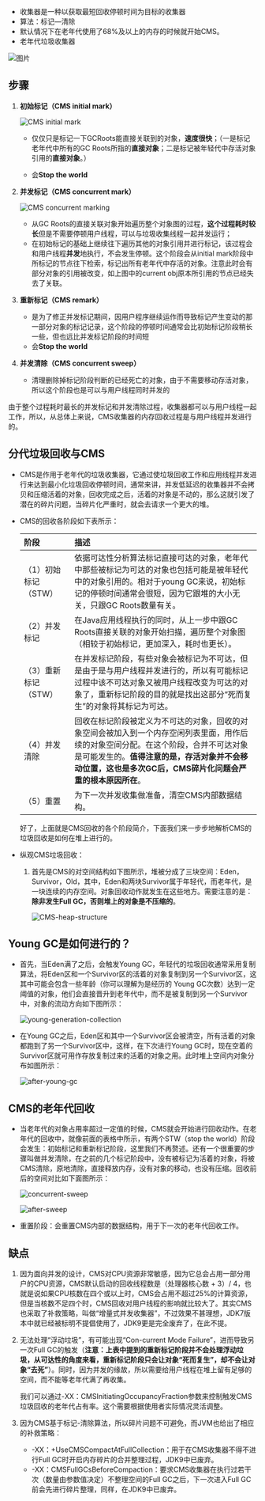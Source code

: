 
- 收集器是一种以获取最短回收停顿时间为目标的收集器
- 算法：标记—清除
- 默认情况下在老年代使用了68%及以上的内存的时候就开始CMS。
- 老年代垃圾收集器



![图片](../../图片/640)

## 步骤

1. **初始标记（CMS initial mark）** 

   ![CMS initial mark](../../图片/g1-06.png)

   - 仅仅只是标记一下GCRoots能直接关联到的对象，**速度很快**；（一是标记老年代中所有的GC Roots所指的**直接对象**；二是标记被年轻代中存活对象引用的**直接对象**。）

   - 会**Stop the world**

2. **并发标记（CMS concurrent mark）**

   ![CMS concurrent marking](../../图片/g1-07.png)

   - 从GC Roots的直接关联对象开始遍历整个对象图的过程，**这个过程耗时较长**但是不需要停顿用户线程，可以与垃圾收集线程一起并发运行；
   - 在初始标记的基础上继续往下遍历其他的对象引用并进行标记，该过程会和用户线程**并发**地执行，不会发生停顿。这个阶段会从initial mark阶段中所标记的节点往下检索，标记出所有老年代中存活的对象。注意此时会有部分对象的引用被改变，如上图中的current obj原本所引用的节点已经失去了关联。

3. **重新标记（CMS remark）** 

   - 是为了修正并发标记期间，因用户程序继续运作而导致标记产生变动的那一部分对象的标记记录，这个阶段的停顿时间通常会比初始标记阶段稍长一些，但也远比并发标记阶段的时间短
   - 会**Stop the world**

4. **并发清除（CMS concurrent sweep）**

   - 清理删除掉标记阶段判断的已经死亡的对象，由于不需要移动存活对象，所以这个阶段也是可以与用户线程同时并发的

​	由于整个过程耗时最长的并发标记和并发清除过程，收集器都可以与用户线程一起工作，所以，从总体上来说，CMS收集器的内存回收过程是与用户线程并发进行的。



## 分代垃圾回收与CMS

- CMS是作用于老年代的垃圾收集器，它通过使垃圾回收工作和应用线程并发进行来达到最小化垃圾回收停顿时间，通常来讲，并发低延迟的收集器并不会拷贝和压缩活着的对象，回收完成之后，活着的对象是不动的，那么这就引发了潜在的碎片问题，当碎片化严重时，就会去请求一个更大的堆。

- CMS的回收各阶段如下表所示：

  | 阶段                 | 描述                                                         |
  | :------------------- | :----------------------------------------------------------- |
  | （1）初始标记（STW） | 依据可达性分析算法标记直接可达的对象，老年代中那些被标记为可达的对象也包括可能是被年轻代中的对象引用的。相对于young GC来说，初始标记的停顿时间通常会很短，因为它跟堆的大小无关，只跟GC Roots数量有关。 |
  | （2）并发标记        | 在Java应用线程执行的同时，从上一步中跟GC Roots直接关联的对象开始扫描，遍历整个对象图（相较于初始标记，更加深入，耗时也更长）。 |
  | （3）重新标记（STW） | 在并发标记阶段，有些对象会被标记为不可达，但是由于是与用户线程并发进行的，所以有可能标记过程中该不可达对象又被用户线程改变为可达的对象了，重新标记阶段的目的就是找出这部分“死而复生”的对象将其标记为可达。 |
  | （4）并发清除        | 回收在标记阶段被定义为不可达的对象，回收的对象空间会被加入到一个内存空闲列表里面，用作后续的对象空间分配。在这个阶段，合并不可达对象是可能发生的。**值得注意的是，存活对象并不会移动位置，这也是多次GC后，CMS碎片化问题会严重的根本原因所在**。 |
  | （5）重置            | 为下一次并发收集做准备，清空CMS内部数据结构。                |

  好了，上面就是CMS回收的各个阶段简介，下面我们来一步步地解析CMS的垃圾回收是如何在堆上进行的。

- 纵观CMS垃圾回收：

  1. 首先是CMS的对空间结构如下图所示，堆被分成了三块空间：Eden，Survivor，Old，其中，Eden和两块Survivor属于年轻代，而老年代，是一块连续的内存空间。对象回收动作就发生在这些地方。需要注意的是：**除非发生Full GC，否则堆上的对象是不压缩的**。

     ![CMS-heap-structure](../../图片/CMS-heap-structure.png)

## Young GC是如何进行的？

- 首先，当Eden满了之后，会触发Young GC，年轻代的垃圾回收通常采用复制算法，将Eden区和一个Survivor区的活着的对象复制到另一个Survivor区，这其中可能会包含一些年龄（你可以理解为是经历的 Young GC次数）达到一定阈值的对象，他们会直接晋升到老年代中，而不是被复制到另一个Survivor中，对象的流动方向如下图所示：
  
     ![young-generation-collection](../../图片/young-generation-collection.png)
     
- 在Young GC之后，Eden区和其中一个Survivor区会被清空，所有活着的对象都跑到了另一个Survivor区中，这样，在下次进行Young GC时，现在空着的Survivor区就可用作存放复制过来的活着的对象之用。此时堆上空间内对象分布如图所示：
      
  
  ![after-young-gc](../../图片/after-young-gc.png)
  
## CMS的老年代回收

- 当老年代的对象占用率超过一定值的时候，CMS就会开始进行回收动作。在老年代的回收中，就像前面的表格中所示，有两个STW（stop the world）阶段会发生：初始标记和重新标记阶段，这里我们不再赘述。还有一个很重要的步骤叫做并发清除，在之前的几个标记阶段中，没有被标记为活着的对象，将被CMS清除，原地清除，直接释放内存，没有对象的移动，也没有压缩。回收前后的空间对比如下面图所示：
      
     ![concurrent-sweep](../../图片/concurrent-sweep.png)
     
     ![after-sweep](../../图片/after-sweep.png)
     
- 重置阶段：会重置CMS内部的数据结构，用于下一次的老年代回收工作。

     

## 缺点

1. 因为面向并发的设计，CMS对CPU资源非常敏感，因为它总会占用一部分用户的CPU资源，CMS默认启动的回收线程数是（处理器核心数 + 3）/ 4，也就是说如果CPU核数在四个或以上时，CMS会占用不超过25%的计算资源，但是当核数不足四个时，CMS回收对用户线程的影响就比较大了。其实CMS也采取了补救策略，叫做“增量式并发收集器”，不过效果不甚理想，JDK7版本中就已经被标明不提倡使用了，JDK9更是完全废弃了，在此不提。

2. 无法处理“浮动垃圾”，有可能出现“Con-current Mode Failure”，进而导致另一次Full GC的触发（**注意：上表中提到的重新标记阶段并不会处理浮动垃圾，从可达性的角度来看，重新标记阶段只会让对象“死而复生”，却不会让对象“去死”**）。同时，因为并发的缘故，所以需要给用户线程在堆上留有足够的空间，而不能等老年代满了再收集。

   我们可以通过-XX：CMSInitiatingOccupancyFraction参数来控制触发CMS垃圾回收的老年代占有率。这个需要根据使用者实际情况灵活调整。

3. 因为CMS基于标记-清除算法，所以碎片问题不可避免，而JVM也给出了相应的补救策略：

   - -XX：+UseCMSCompactAtFullCollection：用于在CMS收集器不得不进行Full GC时开启内存碎片的合并整理过程，JDK9中已废弃。
   - -XX：CMSFullGCsBeforeCompaction：要求CMS收集器在执行过若干次（数量由参数值决定）不整理空间的Full GC之后，下一次进入Full GC前会先进行碎片整理，同样，在JDK9中已废弃。

